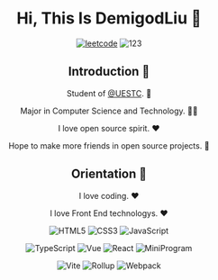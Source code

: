 
<div align=center>

<!-- <img alt="Demigodliu" src="https://github.com/demigodliu/demigodliu/blob/master/assets/avatar.png" width=100 /> -->

# Hi, This Is DemigodLiu :wave: 

<p>

[![leetcode](https://img.shields.io/badge/1324-1e80ff?color=f3a43f&labelColor=000000&label=leetcode%20fans&logo=leetcode)](https://leetcode-cn.com/u/demigodliu/)
![123](https://komarev.com/ghpvc/?username=demigodliu)
  
</p> 

## Introduction :raised_hands:

Student of [@UESTC](https://github.com/uestcer). :school: 

Major in Computer Science and Technology. :man_technologist:

I love open source spirit. :heart:

Hope to make more friends in open source projects. :eyes:

## Orientation :dart:

I love coding. :heart:

I love Front End technologys. :heart:

<p>

![HTML5](https://img.shields.io/badge/-HTML5-red?logo=html5&logoColor=white)
![CSS3](https://img.shields.io/badge/-CSS3-blue?logo=css3&logoColor=white)
![JavaScript](https://img.shields.io/badge/-JavaScript-yellow?logo=javascript&logoColor=white)

</p>

<p>

![TypeScript](https://img.shields.io/badge/-TypeScript-blue?logo=typescript&logoColor=white)
![Vue](https://img.shields.io/badge/-Vue-34495e?logo=vue.js)
![React](https://img.shields.io/badge/-React-282c34?logo=react)
![MiniProgram](https://img.shields.io/badge/-MiniProgram-07c160?logo=wechat&logoColor=white)

</p>

<p>

![Vite](https://img.shields.io/badge/-Vite-646cff?logo=vite&logoColor=white)
![Rollup](https://img.shields.io/badge/-Rollup-ef3335?logo=rollup.js&logoColor=white)
![Webpack](https://img.shields.io/badge/-Webpack-1a6bac?logo=webpack)

</p>
